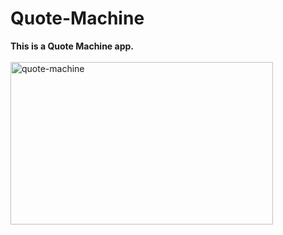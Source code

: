 # Quote-Machine
<b>This is a Quote Machine app. </b>
<br><br>
<img src="https://github.com/shzehra93/Calculator/assets/126316477/ea03cdcd-ba0a-4f4f-8bc2-84c41dde4a43" alt="quote-machine" height="260px" width="420px">
